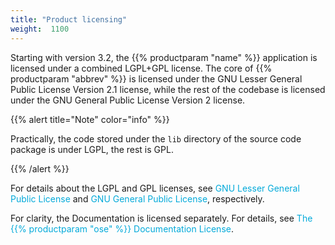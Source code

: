 ```yaml
---
title: "Product licensing"
weight:  1100
---
```

<!-- DISCLAIMER: This file is based on the syslog-ng Open Source Edition documentation https://github.com/balabit/syslog-ng-ose-guides/commit/2f4a52ee61d1ea9ad27cb4f3168b95408fddfdf2 and is used under the terms of The syslog-ng Open Source Edition Documentation License. The file has been modified by Axoflow. -->

Starting with version 3.2, the {{% productparam "name" %}} application is licensed under a combined LGPL+GPL license. The core of {{% productparam "abbrev" %}} is licensed under the GNU Lesser General Public License Version 2.1 license, while the rest of the codebase is licensed under the GNU General Public License Version 2 license.

{{% alert title="Note" color="info" %}}

Practically, the code stored under the `lib` directory of the source code package is under LGPL, the rest is GPL.

{{% /alert %}}

For details about the LGPL and GPL licenses, see <span class="mcFormatColor" style="color: #04aada;">GNU Lesser General Public License</span> and <span class="mcFormatColor" style="color: #04aada;">GNU General Public License</span>, respectively.

For clarity, the Documentation is licensed separately. For details, see <span class="mcFormatColor" style="color: #04aada;">The {{% productparam "ose" %}} Documentation License</span>.
